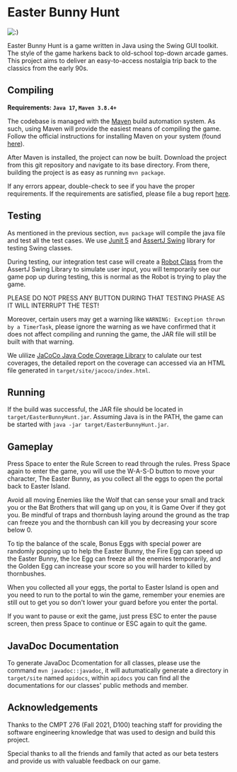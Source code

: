 Easter Bunny Hunt
=================

![:)](https://csil-git1.cs.surrey.sfu.ca/cmpt276f21_group9/project/-/raw/master/Design/game_images/readme.gif)

Easter Bunny Hunt is a game written in Java using the Swing GUI toolkit.
The style of the game harkens back to old-school top-down arcade games.
This project aims to deliver an easy-to-access nostalgia trip back to the
classics from the early 90s.

Compiling
---------

**Requirements: `Java 17`, `Maven 3.8.4+`**

The codebase is managed with the [Maven][1] build automation system.
As such, using Maven will provide the easiest means of compiling the game.
Follow the official instructions for installing Maven on your system (found [here][2]).

After Maven is installed, the project can now be built.
Download the project from this git repository and navigate to its base directory.
From there, building the project is as easy as running `mvn package`.

If any errors appear, double-check to see if you have the proper requirements.
If the requirements are satisfied, please file a bug report [here][3].

Testing
-------
As mentioned in the previous section, `mvn package` will compile the java file and test all the test cases. We use [Junit 5][4] and [AssertJ Swing][5] library for testing Swing classes. 

During testing, our integration test case will create a [Robot Class][6] from the AssertJ Swing Library to simulate user input, you will temporarily see our game pop up during testing, this is normal as the Robot is trying to play the game. 

PLEASE DO NOT PRESS ANY BUTTON DURING THAT TESTING PHASE AS IT WILL INTERRUPT THE TEST!

Moreover, certain users may get a warning like `WARNING: Exception thrown by a TimerTask`, please ignore the warning as we have confirmed that it does not affect compiling and running the game, the JAR file will still be built with that warning.

We ulilize [JaCoCo Java Code Coverage Library][7] to calulate our test coverages, the detailed report on the coverage can accessed via an HTML file generated in `target/site/jacoco/index.html`.

Running
-------

If the build was successful, the JAR file should be located in `target/EasterBunnyHunt.jar`.
Assuming Java is in the PATH, the game can be started with `java -jar target/EasterBunnyHunt.jar`.

Gameplay
--------

Press Space to enter the Rule Screen to read through the rules. Press Space again to enter the game, you will use the W-A-S-D button to move your character, The Easter Bunny, as you collect all the eggs to open the portal back to Easter Island. 

Avoid all moving Enemies like the Wolf that can sense your small and track you or the Bat Brothers that will gang up on you, it is Game Over if they got you. Be mindful of traps and thornbush laying around the ground as the trap can freeze you and the thornbush can kill you by decreasing your score below 0.

To tip the balance of the scale, Bonus Eggs with special power are randomly popping up to help the Easter Bunny, the Fire Egg can speed up the Easter Bunny, the Ice Egg can freeze all the enemies temporarily, and the Golden Egg can increase your score so you will harder to killed by thornbushes.

When you collected all your eggs, the portal to Easter Island is open and you need to run to the portal to win the game, remember your enemies are still out to get you so don't lower your guard before you enter the portal.

If you want to pause or exit the game, just press ESC to enter the pause screen, then press Space to continue or ESC again to quit the game. 

JavaDoc Documentation
---------------------

To generate JavaDoc Dcomentation for all classes, please use the command `mvn javadoc::javadoc`, it will autumatically generate a directory in `target/site` named `apidocs`, within `apidocs` you can find all the documentations for our classes' public methods and member. 

Acknowledgements
----------------

Thanks to the CMPT 276 (Fall 2021, D100) teaching staff for providing the
software engineering knowledge that was used to design and build this project.

Special thanks to all the friends and family that acted as our beta testers and provide us with valuable feedback on our game. 

[1]: https://maven.apache.org/
[2]: https://maven.apache.org/install.html
[3]: https://csil-git1.cs.surrey.sfu.ca/cmpt276f21_group9/project/-/issues
[4]: https://junit.org/junit5/
[5]: https://joel-costigliola.github.io/assertj/assertj-swing.html
[6]: https://joel-costigliola.github.io/assertj/swing/api/org/assertj/swing/core/Robot.html
[7]: https://www.eclemma.org/jacoco/

